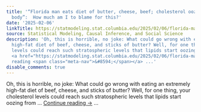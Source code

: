 ```yaml
---
title: '“Florida man eats diet of butter, cheese, beef; cholesterol oozes from his
  body”:  How much am I to blame for this?'
date: '2025-02-06'
linkTitle: https://statmodeling.stat.columbia.edu/2025/02/06/florida-man-eats-diet-of-butter-cheese-beef-cholesterol-oozes-from-his-body/
source: Statistical Modeling, Causal Inference, and Social Science
description: 'Oh, this is horrible, no joke: What could go wrong with eating an extremely
  high-fat diet of beef, cheese, and sticks of butter? Well, for one thing, your cholesterol
  levels could reach such stratospheric levels that lipids start oozing from &#8230;
  <a href="https://statmodeling.stat.columbia.edu/2025/02/06/florida-man-eats-diet-of-butter-cheese-beef-cholesterol-oozes-from-his-body/">Continue
  reading <span class="meta-nav">&#8594;</span></a> ...'
disable_comments: true
---
```

Oh, this is horrible, no joke: What could go wrong with eating an extremely high-fat diet of beef, cheese, and sticks of butter? Well, for one thing, your cholesterol levels could reach such stratospheric levels that lipids start oozing from &#8230; <a href="https://statmodeling.stat.columbia.edu/2025/02/06/florida-man-eats-diet-of-butter-cheese-beef-cholesterol-oozes-from-his-body/">Continue reading <span class="meta-nav">&#8594;</span></a> ...
